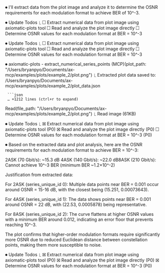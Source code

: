 ⏺ I'll extract data from the plot image and analyze it to determine the OSNR requirements for each modulation format to achieve BER of 10^-3.

⏺ Update Todos
⎿ ☐ Extract numerical data from plot image using axiomatic-plots tool
☐ Read and analyze the plot image directly
☐ Determine OSNR values for each modulation format at BER = 10^-3

⏺ Update Todos
⎿ ☐ Extract numerical data from plot image using axiomatic-plots tool
☐ Read and analyze the plot image directly
☐ Determine OSNR values for each modulation format at BER = 10^-3

⏺ axiomatic-plots - extract_numerical_series_points (MCP)(plot_path: "/Users/bryanpyo/Documents/ax-mcp/examples/plots/example_2/plot.png")
⎿ Extracted plot data saved to: /Users/bryanpyo/Documents/ax-mcp/examples/plots/example_2/plot_data.json

     ```json
     … +1212 lines (ctrl+r to expand)

Read(file_path: "/Users/bryanpyo/Documents/ax-mcp/examples/plots/example_2/plot.png")
⎿ Read image (61KB)

⏺ Update Todos
⎿ ☒ Extract numerical data from plot image using axiomatic-plots tool (P0)
☒ Read and analyze the plot image directly (P0)
☐ Determine OSNR values for each modulation format at BER = 10^-3 (P0)

⏺ Based on the extracted data and plot analysis, here are the OSNR requirements for each modulation format to achieve BER = 10^-3:

2ASK (70 Gbit/s): ~15.3 dB
4ASK (140 Gbit/s): ~22.0 dB8ASK (210 Gbit/s): Cannot achieve 10^-3 BER (minimum BER ~1.2×10^-2)

Justification from extracted data:

For 2ASK (series_unique_id 0): Multiple data points near BER = 0.001 occur around OSNR = 15-16 dB, with the closest being (15.251, 0.00073643).

For 4ASK (series_unique_id 1): The data shows points near BER = 0.001 around OSNR = 22 dB, with (22.53, 0.0005878) being representative.

For 8ASK (series_unique_id 2): The curve flattens at higher OSNR values with a minimum BER around 0.012, indicating an error floor that prevents reaching 10^-3.

The plot confirms that higher-order modulation formats require significantly more OSNR due to reduced Euclidean distance between constellation points, making them more susceptible to
noise.

⏺ Update Todos
⎿ ☒ Extract numerical data from plot image using axiomatic-plots tool (P0)
☒ Read and analyze the plot image directly (P0)
☒ Determine OSNR values for each modulation format at BER = 10^-3 (P0)
